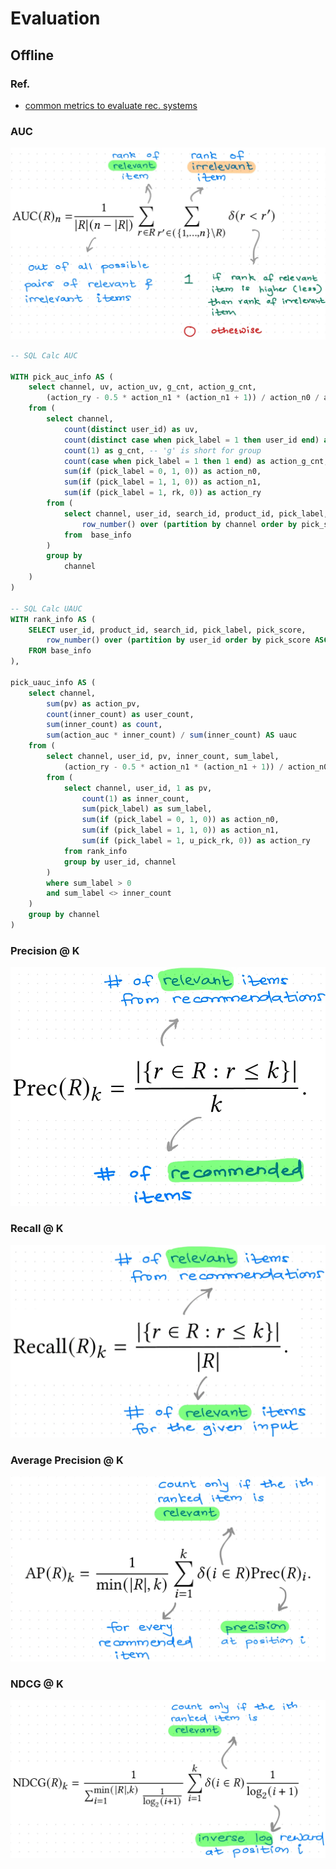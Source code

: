 # Evaluation

## Offline

### Ref.

- [common metrics to evaluate rec. systems](https://flowthytensor.medium.com/some-metrics-to-evaluate-recommendation-systems-9e0cf0c8b6cf)

### AUC
<div align="center"><img src="figures/rec&search_auc.webp" width=""></div>

``` SQL
-- SQL Calc AUC

WITH pick_auc_info AS (
    select channel, uv, action_uv, g_cnt, action_g_cnt, 
        (action_ry - 0.5 * action_n1 * (action_n1 + 1)) / action_n0 / action_n1 as auc
    from (  
        select channel, 
            count(distinct user_id) as uv, 
            count(distinct case when pick_label = 1 then user_id end) as action_uv, 
            count(1) as g_cnt, -- 'g' is short for group
            count(case when pick_label = 1 then 1 end) as action_g_cnt, 
            sum(if (pick_label = 0, 1, 0)) as action_n0, 
            sum(if (pick_label = 1, 1, 0)) as action_n1,
            sum(if (pick_label = 1, rk, 0)) as action_ry
        from (
            select channel, user_id, search_id, product_id, pick_label, 
                row_number() over (partition by channel order by pick_score ASC) AS rk
            from  base_info
        )
        group by 
            channel
    )
)

-- SQL Calc UAUC
WITH rank_info AS (
    SELECT user_id, product_id, search_id, pick_label, pick_score, 
        row_number() over (partition by user_id order by pick_score ASC) AS u_pick_rk, 
    FROM base_info
),

pick_uauc_info AS (
    select channel, 
        sum(pv) as action_pv, 
        count(inner_count) as user_count, 
        sum(inner_count) as count, 
        sum(action_auc * inner_count) / sum(inner_count) AS uauc
    from (
        select channel, user_id, pv, inner_count, sum_label, 
            (action_ry - 0.5 * action_n1 * (action_n1 + 1)) / action_n0 / action_n1 as action_auc
        from (
            select channel, user_id, 1 as pv, 
                count(1) as inner_count, 
                sum(pick_label) as sum_label, 
                sum(if (pick_label = 0, 1, 0)) as action_n0,
                sum(if (pick_label = 1, 1, 0)) as action_n1,
                sum(if (pick_label = 1, u_pick_rk, 0)) as action_ry
            from rank_info 
            group by user_id, channel
        )
        where sum_label > 0 
        and sum_label <> inner_count
    )
    group by channel
)
```

### Precision @ K
<div align="center"><img src="figures/rec&search_precisionatk.webp" width=""></div>

### Recall @ K
<div align="center"><img src="figures/rec&search_recallatk.webp" width=""></div>

### Average Precision @ K
<div align="center"><img src="figures/rec&search_averageprecisionatk.webp" width=""></div>

### NDCG @ K
<div align="center"><img src="figures/rec&search_ndcgatk.webp" width=""></div>